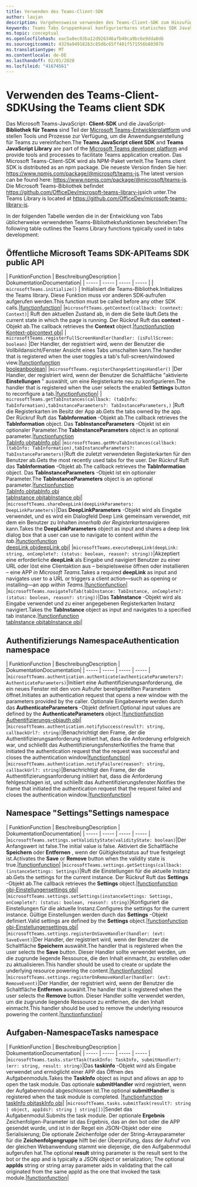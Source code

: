```yaml
---
title: Verwenden des Teams-Client-SDK
author: laujan
description: Vorgehensweise verwenden des Teams-Client-SDK zum Hinzufügen von Teams-fähigen Funktionen zu Ihren benutzerdefinierten Registerkarten
keywords: Teams Tabs Gruppenkanal konfigurierbares statisches SDK JavaScript Personal
ms.topic: conceptual
ms.openlocfilehash: eac5a8ec03ba12d926346afb40ca9bc6e9dda8d6
ms.sourcegitcommit: 4329a94918263c85d6c65ff401f571556b80307b
ms.translationtype: MT
ms.contentlocale: de-DE
ms.lasthandoff: 02/01/2020
ms.locfileid: "41674561"
---
```

# <a name="using-the-teams-client-sdk"></a><span data-ttu-id="5e303-104">Verwenden des Teams-Client-SDK</span><span class="sxs-lookup"><span data-stu-id="5e303-104">Using the Teams client SDK</span></span>

<span data-ttu-id="5e303-105">Das Microsoft Teams-JavaScript- **Client-SDK** und die JavaScript- **Bibliothek für Teams** sind Teil der [Microsoft Teams-Entwicklerplattform](https://msdn.microsoft.com/microsoft-teams) und stellen Tools und Prozesse zur Verfügung, um die Anwendungserstellung für Teams zu vereinfachen.</span><span class="sxs-lookup"><span data-stu-id="5e303-105">The **Teams JavaScript client SDK**  and **Teams JavaScript Library** are part of the [Microsoft Teams developer platform](https://msdn.microsoft.com/microsoft-teams) and provide tools and processes to facilitate Teams application creation.</span></span> <span data-ttu-id="5e303-106">Das Microsoft Teams-Client-SDK wird als NPM-Paket verteilt.</span><span class="sxs-lookup"><span data-stu-id="5e303-106">The Teams client SDK is distributed as an npm package.</span></span> <span data-ttu-id="5e303-107">Die neueste Version finden Sie hier: <https://www.npmjs.com/package/@microsoft/teams-js>.</span><span class="sxs-lookup"><span data-stu-id="5e303-107">The latest version can be found here: <https://www.npmjs.com/package/@microsoft/teams-js>.</span></span> <span data-ttu-id="5e303-108">Die Microsoft Teams-Bibliothek befindet <https://github.com/OfficeDev/microsoft-teams-library-js>sich unter.</span><span class="sxs-lookup"><span data-stu-id="5e303-108">The Teams Library is located at <https://github.com/OfficeDev/microsoft-teams-library-js>.</span></span>

<span data-ttu-id="5e303-109">In der folgenden Tabelle werden die in der Entwicklung von Tabs üblicherweise verwendeten Teams-Bibliotheksfunktionen beschrieben:</span><span class="sxs-lookup"><span data-stu-id="5e303-109">The following table outlines the Teams Library functions typically used in tabs development:</span></span>

## <a name="teams-sdk-public-api"></a><span data-ttu-id="5e303-110">Öffentliche Microsoft Teams SDK-API</span><span class="sxs-lookup"><span data-stu-id="5e303-110">Teams SDK public API</span></span> 

| <span data-ttu-id="5e303-111">Funktion</span><span class="sxs-lookup"><span data-stu-id="5e303-111">Function</span></span>  | <span data-ttu-id="5e303-112">Beschreibung</span><span class="sxs-lookup"><span data-stu-id="5e303-112">Description</span></span>          | <span data-ttu-id="5e303-113">Dokumentation</span><span class="sxs-lookup"><span data-stu-id="5e303-113">Documentation</span></span>|
| -----     | -----     | -----    | -----        |
| `microsoftTeams.initialize()` | <span data-ttu-id="5e303-114">Initialisiert die Teams-Bibliothek.</span><span class="sxs-lookup"><span data-stu-id="5e303-114">Initializes the Teams library.</span></span> <span data-ttu-id="5e303-115">Diese Funktion muss vor anderen SDK-aufrufen aufgerufen werden.</span><span class="sxs-lookup"><span data-stu-id="5e303-115">This function must be called before any other SDK calls.</span></span>|[<span data-ttu-id="5e303-116">function</span><span class="sxs-lookup"><span data-stu-id="5e303-116">function</span></span>](/javascript/api/@microsoft/teams-js/microsoftteams?view=msteams-client-js-latest#initialize-any-)|
|`microsoftTeams.getContext(callback: (context: Context)`| <span data-ttu-id="5e303-117">Ruft den aktuellen Zustand ab, in dem die Seite läuft.</span><span class="sxs-lookup"><span data-stu-id="5e303-117">Gets the current state in which the page is running.</span></span> <span data-ttu-id="5e303-118">Der Rückruf Ruft das **context** -Objekt ab.</span><span class="sxs-lookup"><span data-stu-id="5e303-118">The callback retrieves the **Context** object.</span></span>|[<span data-ttu-id="5e303-119">function</span><span class="sxs-lookup"><span data-stu-id="5e303-119">function</span></span>](/javascript/api/@microsoft/teams-js/microsoftteams?view=msteams-client-js-latest#getcontext--context--context-----void-)<br/>[<span data-ttu-id="5e303-120">Kontext-obj</span><span class="sxs-lookup"><span data-stu-id="5e303-120">context obj</span></span>](/javascript/api/@microsoft/teams-js/microsoftteams.context?view=msteams-client-js-latest)|
| `microsoftTeams.registerFullScreenHandler(handler: (isFullScreen: boolean)` |<span data-ttu-id="5e303-121">Der Handler, der registriert wird, wenn der Benutzer die Vollbildansicht/Fenster Ansicht eines Tabs umschalten kann.</span><span class="sxs-lookup"><span data-stu-id="5e303-121">The handler that is registered when the user toggles a tab's full-screen/windowed view.</span></span>|[<span data-ttu-id="5e303-122">function</span><span class="sxs-lookup"><span data-stu-id="5e303-122">function</span></span>](/javascript/api/@microsoft/teams-js/microsoftteams?view=msteams-client-js-latest#registerfullscreenhandler--isfullscreen--boolean-----void-)<br/>[<span data-ttu-id="5e303-123">boolean</span><span class="sxs-lookup"><span data-stu-id="5e303-123">boolean</span></span>](/javascript/api/@microsoft/teams-js/microsoftteams.context?view=msteams-client-js-latest#isfullscreen)|
|`microsoftTeams.registerChangeSettingsHandler()` |<span data-ttu-id="5e303-124">Der Handler, der registriert wird, wenn der Benutzer die Schaltfläche "aktivierte **Einstellungen** " auswählt, um eine Registerkarte neu zu konfigurieren.</span><span class="sxs-lookup"><span data-stu-id="5e303-124">The handler that is registered when the user selects the enabled **Settings** button to reconfigure a tab.</span></span>|[<span data-ttu-id="5e303-125">function</span><span class="sxs-lookup"><span data-stu-id="5e303-125">function</span></span>](/javascript/api/@microsoft/teams-js/microsoftteams?view=msteams-client-js-latest#registerchangesettingshandler-------void-)|
| `microsoftTeams.getTabInstances(callback: (tabInfo: TabInformation),tabInstanceParameters?: TabInstanceParameters,)` |<span data-ttu-id="5e303-126">Ruft die Registerkarten im Besitz der App ab.</span><span class="sxs-lookup"><span data-stu-id="5e303-126">Gets the tabs owned by the app.</span></span> <span data-ttu-id="5e303-127">Der Rückruf Ruft das **TabInformation** -Objekt ab.</span><span class="sxs-lookup"><span data-stu-id="5e303-127">The callback retrieves the **TabInformation** object.</span></span> <span data-ttu-id="5e303-128">Das **TabInstanceParameters** -Objekt ist ein optionaler Parameter.</span><span class="sxs-lookup"><span data-stu-id="5e303-128">The **TabInstanceParameters** object is an optional parameter.</span></span>|[<span data-ttu-id="5e303-129">function</span><span class="sxs-lookup"><span data-stu-id="5e303-129">function</span></span>](/javascript/api/@microsoft/teams-js/microsoftteams?view=msteams-client-js-latest#gettabinstances--tabinfo--tabinformation-----void--tabinstanceparameters-)<br/>[<span data-ttu-id="5e303-130">TabInfo obj</span><span class="sxs-lookup"><span data-stu-id="5e303-130">tabInfo obj</span></span>](/javascript/api/@microsoft/teams-js/microsoftteams.tabinformation?view=msteams-client-js-latest)|
|`microsoftTeams.getMruTabInstances(callback: (tabInfo: TabInformation),tabInstanceParameters?: TabInstanceParameters)`|<span data-ttu-id="5e303-131">Ruft die zuletzt verwendeten Registerkarten für den Benutzer ab.</span><span class="sxs-lookup"><span data-stu-id="5e303-131">Gets the most recently used tabs for the user.</span></span> <span data-ttu-id="5e303-132">Der Rückruf Ruft das **TabInformation** -Objekt ab.</span><span class="sxs-lookup"><span data-stu-id="5e303-132">The callback retrieves the **TabInformation** object.</span></span> <span data-ttu-id="5e303-133">Das **TabInstanceParameters** -Objekt ist ein optionaler Parameter.</span><span class="sxs-lookup"><span data-stu-id="5e303-133">The **TabInstanceParameters** object is an optional parameter.</span></span>|[<span data-ttu-id="5e303-134">function</span><span class="sxs-lookup"><span data-stu-id="5e303-134">function</span></span>](/javascript/api/@microsoft/teams-js/microsoftteams?view=msteams-client-js-latest#getmrutabinstances--tabinfo--tabinformation-----void--tabinstanceparameters-)<br/>[<span data-ttu-id="5e303-135">TabInfo obj</span><span class="sxs-lookup"><span data-stu-id="5e303-135">tabInfo obj</span></span>](/javascript/api/@microsoft/teams-js/microsoftteams.teaminformation?view=msteams-client-js-latest)<br/>[<span data-ttu-id="5e303-136">tabInstance obj</span><span class="sxs-lookup"><span data-stu-id="5e303-136">tabInstance obj</span></span>](/javascript/api/@microsoft/teams-js/microsoftteams.tabinstanceparameters?view=msteams-client-js-latest)|
|`microsoftTeams.shareDeepLink(deepLinkParameters: DeepLinkParameters)`|<span data-ttu-id="5e303-137">Das **DeepLinkParameters** -Objekt wird als Eingabe verwendet, und es wird ein Dialogfeld Deep Link gemeinsam verwendet, mit dem ein Benutzer zu Inhalten *innerhalb der Registerkarte*navigieren kann.</span><span class="sxs-lookup"><span data-stu-id="5e303-137">Takes the **DeepLinkParameters** object as input and shares a deep link dialog box that a user can use to navigate to content *within the tab*.</span></span>|[<span data-ttu-id="5e303-138">function</span><span class="sxs-lookup"><span data-stu-id="5e303-138">function</span></span>](/javascript/api/@microsoft/teams-js/microsoftteams?view=msteams-client-js-latest#sharedeeplink-deeplinkparameters-)<br/>[<span data-ttu-id="5e303-139">deepLink obj</span><span class="sxs-lookup"><span data-stu-id="5e303-139">deepLink obj</span></span>](/javascript/api/@microsoft/teams-js/microsoftteams.deeplinkparameters?view=msteams-client-js-latest)|
|`microsoftTeams.executeDeepLink(deepLink: string, onComplete?: (status: boolean, reason?: string))`|<span data-ttu-id="5e303-140">Akzeptiert eine erforderliche **deepLink** als Eingabe und navigiert Benutzer zu einer URL oder löst eine Clientaktion aus – beispielsweise öffnen oder installieren – eine APP *in Microsoft Teams*.</span><span class="sxs-lookup"><span data-stu-id="5e303-140">Takes a required **deepLink** as input and navigates user to a URL or triggers a client action—such as opening or installing—an app *within Teams*.</span></span>|[<span data-ttu-id="5e303-141">function</span><span class="sxs-lookup"><span data-stu-id="5e303-141">function</span></span>](/javascript/api/@microsoft/teams-js/microsoftteams?view=msteams-client-js-latest#executedeeplink-string---status--boolean--reason---string-----void-)|
|`microsoftTeams.navigateToTab(tabInstance: TabInstance, onComplete?: (status: boolean, reason?: string))`|<span data-ttu-id="5e303-142">Das **TabInstance** -Objekt wird als Eingabe verwendet und zu einer angegebenen Registerkarten Instanz navigiert.</span><span class="sxs-lookup"><span data-stu-id="5e303-142">Takes the **TabInstance** object as input and navigates to a specified tab instance.</span></span>|[<span data-ttu-id="5e303-143">function</span><span class="sxs-lookup"><span data-stu-id="5e303-143">function</span></span>](/javascript/api/@microsoft/teams-js/microsoftteams?view=msteams-client-js-latest#navigatetotab-tabinstance-)<br/>[<span data-ttu-id="5e303-144">tabInstance obj</span><span class="sxs-lookup"><span data-stu-id="5e303-144">tabInstance obj</span></span>](/javascript/api/@microsoft/teams-js/microsoftteams.tabinstance?view=msteams-client-js-latest)|

## <a name="authentication-namespace"></a><span data-ttu-id="5e303-145">Authentifizierungs Namespace</span><span class="sxs-lookup"><span data-stu-id="5e303-145">Authentication namespace</span></span>

| <span data-ttu-id="5e303-146">Funktion</span><span class="sxs-lookup"><span data-stu-id="5e303-146">Function</span></span>  | <span data-ttu-id="5e303-147">Beschreibung</span><span class="sxs-lookup"><span data-stu-id="5e303-147">Description</span></span>          | <span data-ttu-id="5e303-148">Dokumentation</span><span class="sxs-lookup"><span data-stu-id="5e303-148">Documentation</span></span>|
| -----     | -----     | -----    | -----        |
|`microsoftTeams.authentication.authenticate(authenticateParameters?: AuthenticateParameters)`|<span data-ttu-id="5e303-149">Initiiert eine Authentifizierungsanforderung, die ein neues Fenster mit den vom Aufrufer bereitgestellten Parametern öffnet.</span><span class="sxs-lookup"><span data-stu-id="5e303-149">Initiates an authentication request that opens a new window with the parameters provided by the caller.</span></span> <span data-ttu-id="5e303-150">Optionale Eingabewerte werden durch das **AuthenticateParameters** -Objekt definiert.</span><span class="sxs-lookup"><span data-stu-id="5e303-150">Optional input values are defined by the **AuthenticateParameters** object.</span></span>|[<span data-ttu-id="5e303-151">function</span><span class="sxs-lookup"><span data-stu-id="5e303-151">function</span></span>](/javascript/api/@microsoft/teams-js/microsoftteams.authentication?view=msteams-client-js-latest#authenticate-authenticateparameters-)<br/>[<span data-ttu-id="5e303-152">Authentifizierungs-obj</span><span class="sxs-lookup"><span data-stu-id="5e303-152">auth obj</span></span>](/javascript/api/@microsoft/teams-js/microsoftteams.authentication.authenticateparameters?view=msteams-client-js-latest)|
|`microsoftTeams.authentication.notifySuccess(result?: string, callbackUrl?: string)`|<span data-ttu-id="5e303-153">Benachrichtigt den Frame, der die Authentifizierungsanforderung initiiert hat, dass die Anforderung erfolgreich war, und schließt das Authentifizierungsfenster</span><span class="sxs-lookup"><span data-stu-id="5e303-153">Notifies the frame that initiated the authentication request that the request was successful and closes the authentication window</span></span>|[<span data-ttu-id="5e303-154">function</span><span class="sxs-lookup"><span data-stu-id="5e303-154">function</span></span>](/javascript/api/@microsoft/teams-js/microsoftteams.authentication?view=msteams-client-js-latest#notifysuccess-string--string-)|
|`microsoftTeams.authentication.notifyFailure(reason?: string, callbackUrl?: string)`|<span data-ttu-id="5e303-155">Benachrichtigt den Frame, der die Authentifizierungsanforderung initiiert hat, dass die Anforderung fehlgeschlagen ist, und schließt das Authentifizierungsfenster.</span><span class="sxs-lookup"><span data-stu-id="5e303-155">Notifies the frame that initiated the authentication request that the request failed and closes the authentication window.</span></span>|[<span data-ttu-id="5e303-156">function</span><span class="sxs-lookup"><span data-stu-id="5e303-156">function</span></span>](/javascript/api/@microsoft/teams-js/microsoftteams.authentication?view=msteams-client-js-latest#notifyfailure-string--string-)|

## <a name="settings-namespace"></a><span data-ttu-id="5e303-157">Namespace "Settings"</span><span class="sxs-lookup"><span data-stu-id="5e303-157">Settings namespace</span></span>

| <span data-ttu-id="5e303-158">Funktion</span><span class="sxs-lookup"><span data-stu-id="5e303-158">Function</span></span>  | <span data-ttu-id="5e303-159">Beschreibung</span><span class="sxs-lookup"><span data-stu-id="5e303-159">Description</span></span>          | <span data-ttu-id="5e303-160">Dokumentation</span><span class="sxs-lookup"><span data-stu-id="5e303-160">Documentation</span></span>|
| -----     | -----     | -----    | -----        |
|`microsoftTeams.settings.setValidityState(validityState: boolean)`|<span data-ttu-id="5e303-161">Der Anfangswert ist false.</span><span class="sxs-lookup"><span data-stu-id="5e303-161">The initial value is false.</span></span> <span data-ttu-id="5e303-162">Aktiviert die Schaltfläche **Speichern** oder **Entfernen** , wenn der Gültigkeitsstatus auf true festgelegt ist.</span><span class="sxs-lookup"><span data-stu-id="5e303-162">Activates the **Save** or **Remove** button when the validity state is true.</span></span>|[<span data-ttu-id="5e303-163">function</span><span class="sxs-lookup"><span data-stu-id="5e303-163">function</span></span>](/javascript/api/@microsoft/teams-js/microsoftteams.settings?view=msteams-client-js-latest#setvaliditystate-boolean-)|
|`microsoftTeams.settings.getSettings(callback: (instanceSettings: Settings)`|<span data-ttu-id="5e303-164">Ruft die Einstellungen für die aktuelle Instanz ab.</span><span class="sxs-lookup"><span data-stu-id="5e303-164">Gets the settings for the current instance.</span></span> <span data-ttu-id="5e303-165">Der Rückruf Ruft das **Settings** -Objekt ab.</span><span class="sxs-lookup"><span data-stu-id="5e303-165">The callback retrieves the **Settings** object.</span></span>|[<span data-ttu-id="5e303-166">function</span><span class="sxs-lookup"><span data-stu-id="5e303-166">function</span></span>](/javascript/api/@microsoft/teams-js/microsoftteams.settings?view=msteams-client-js-latest#getsettings--instancesettings--settings-----void-)<br/>[<span data-ttu-id="5e303-167">obj-Einstellungen</span><span class="sxs-lookup"><span data-stu-id="5e303-167">settings obj</span></span>](/javascript/api/@microsoft/teams-js/microsoftteams.settings.settings?view=msteams-client-js-latest)|
|`microsoftTeams.settings.setSettings(instanceSettings: Settings, onComplete?: (status: boolean, reason?: string)`|<span data-ttu-id="5e303-168">Konfiguriert die Einstellungen für die aktuelle Instanz.</span><span class="sxs-lookup"><span data-stu-id="5e303-168">Configures the settings for the current instance.</span></span> <span data-ttu-id="5e303-169">Gültige Einstellungen werden durch das **Settings** -Objekt definiert.</span><span class="sxs-lookup"><span data-stu-id="5e303-169">Valid settings are defined by the **Settings** object.</span></span>|[<span data-ttu-id="5e303-170">function</span><span class="sxs-lookup"><span data-stu-id="5e303-170">function</span></span>](/javascript/api/@microsoft/teams-js/microsoftteams.settings?view=msteams-client-js-latest#setsettings-settings-)<br/>[<span data-ttu-id="5e303-171">obj-Einstellungen</span><span class="sxs-lookup"><span data-stu-id="5e303-171">settings obj</span></span>](/javascript/api/@microsoft/teams-js/microsoftteams.settings.settings?view=msteams-client-js-latest)|
|`microsoftTeams.settings.registerOnSaveHandler(handler: (evt: SaveEvent)`|<span data-ttu-id="5e303-172">Der Handler, der registriert wird, wenn der Benutzer die Schaltfläche **Speichern** auswählt.</span><span class="sxs-lookup"><span data-stu-id="5e303-172">The handler that is registered when the user selects the **Save** button.</span></span> <span data-ttu-id="5e303-173">Dieser Handler sollte verwendet werden, um die zugrunde liegende Ressource, die den Inhalt einmacht, zu erstellen oder zu aktualisieren.</span><span class="sxs-lookup"><span data-stu-id="5e303-173">This handler should be used to create or update the underlying resource powering the content.</span></span>|[<span data-ttu-id="5e303-174">function</span><span class="sxs-lookup"><span data-stu-id="5e303-174">function</span></span>](/javascript/api/@microsoft/teams-js/microsoftteams.settings?view=msteams-client-js-latest#registeronsavehandler--evt--saveevent-----void-)|
|`microsoftTeams.settings.registerOnRemoveHandler(handler: (evt: RemoveEvent)`|<span data-ttu-id="5e303-175">Der Handler, der registriert wird, wenn der Benutzer die Schaltfläche **Entfernen** auswählt.</span><span class="sxs-lookup"><span data-stu-id="5e303-175">The handler that is registered when the user selects the **Remove** button.</span></span> <span data-ttu-id="5e303-176">Dieser Handler sollte verwendet werden, um die zugrunde liegende Ressource zu entfernen, die den Inhalt einmacht.</span><span class="sxs-lookup"><span data-stu-id="5e303-176">This handler should be used to remove the underlying resource powering the content.</span></span>|[<span data-ttu-id="5e303-177">function</span><span class="sxs-lookup"><span data-stu-id="5e303-177">function</span></span>](/javascript/api/@microsoft/teams-js/microsoftteams.settings?view=msteams-client-js-latest#registeronremovehandler--evt--removeevent-----void-)|

## <a name="tasks-namespace"></a><span data-ttu-id="5e303-178">Aufgaben-Namespace</span><span class="sxs-lookup"><span data-stu-id="5e303-178">Tasks namespace</span></span>

| <span data-ttu-id="5e303-179">Funktion</span><span class="sxs-lookup"><span data-stu-id="5e303-179">Function</span></span>  | <span data-ttu-id="5e303-180">Beschreibung</span><span class="sxs-lookup"><span data-stu-id="5e303-180">Description</span></span>          | <span data-ttu-id="5e303-181">Dokumentation</span><span class="sxs-lookup"><span data-stu-id="5e303-181">Documentation</span></span>|
| -----     | -----     | -----    | -----        |
|`microsoftTeams.tasks.startTask(taskInfo: TaskInfo, submitHandler?: (err: string, result: string)`|<span data-ttu-id="5e303-182">Das **taskinfo** -Objekt wird als Eingabe verwendet und ermöglicht einer APP das Öffnen des Aufgabenmoduls.</span><span class="sxs-lookup"><span data-stu-id="5e303-182">Takes the **TaskInfo** object as input and allows an app to open the task module.</span></span> <span data-ttu-id="5e303-183">Das optionale **submitHandler** wird registriert, wenn der Aufgabenmodul abgeschlossen ist.</span><span class="sxs-lookup"><span data-stu-id="5e303-183">The optional **submitHandler** is registered when the task module is completed.</span></span> |[<span data-ttu-id="5e303-184">function</span><span class="sxs-lookup"><span data-stu-id="5e303-184">function</span></span>](/javascript/api/@microsoft/teams-js/microsoftteams.tasks?view=msteams-client-js-latest#starttask-taskinfo---err--string--result--string-----void-)<br/>[<span data-ttu-id="5e303-185">taskInfo obj</span><span class="sxs-lookup"><span data-stu-id="5e303-185">taskInfo obj</span></span>](/javascript/api/@microsoft/teams-js/microsoftteams.taskinfo?view=msteams-client-js-latest)|
|`microsoftTeams.tasks.submitTask(result?: string | object, appIds?: string | string[])`|<span data-ttu-id="5e303-186">Sendet das Aufgabenmodul.</span><span class="sxs-lookup"><span data-stu-id="5e303-186">Submits the task module.</span></span> <span data-ttu-id="5e303-187">Der optionale **Ergebnis** Zeichenfolgen-Parameter ist das Ergebnis, das an den bot oder die APP gesendet wurde, und ist in der Regel ein JSON-Objekt oder eine Serialisierung; Die optionale Zeichenfolge oder der String-Arrayparameter für die **Zeichenfolgengruppe** hilft bei der Überprüfung, dass der Aufruf von der gleichen Webanwendung stammt wie diejenige, die den Aufgabenmodul aufgerufen hat.</span><span class="sxs-lookup"><span data-stu-id="5e303-187">The optional **result** string parameter is the result sent to the bot or the app and is typically a JSON object or serialization; The optional **appIds** string or string array parameter aids in validating that the call originated from the same appId as the one that invoked the task module.</span></span>|[<span data-ttu-id="5e303-188">function</span><span class="sxs-lookup"><span data-stu-id="5e303-188">function</span></span>](/javascript/api/@microsoft/teams-js/microsoftteams.tasks?view=msteams-client-js-latest#submittask-string---object--string---string---)|